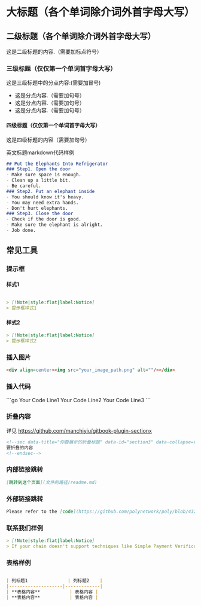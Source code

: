 <h1 align="center">大标题（各个单词除介词外首字母大写）</h1>

## 二级标题（各个单词除介词外首字母大写）
这是二级标题的内容.（需要加标点符号）

### 三级标题（仅仅第一个单词首字母大写）
这是三级标题中的分点内容:(需要加冒号)
- 这是分点内容.（需要加句号）
- 这是分点内容.（需要加句号）
- 这是分点内容.（需要加句号）

#### 四级标题（仅仅第一个单词首字母大写）
这是四级标题的内容（需要加句号）

英文标题markdown代码样例
```markdown
## Put the Elephants Into Refrigerator
### Step1. Open the door
- Make sure space is enough.
- Clean up a little bit.
- Be careful.
### Step2. Put an elephant inside
- You should know it's heavy.
- You may need extra hands.
- Don't hurt elephants.
### Step3. Close the door
- Check if the door is good.
- Make sure the elephant is alright.
- Job done.
```
## 常见工具

### 提示框

#### 样式1
```markdown

> [!Note|style:flat|label:Notice]
> 提示框样式1
```

#### 样式2
```markdown
> [!Note|style:flat|label:Notice]
> 提示框样式2
```

### 插入图片

```markdown
<div align=center><img src="your_image_path.png" alt=""/></div>
```

### 插入代码
\```go
Your Code Line1
Your Code Line2
Your Code Line3 
\```

### 折叠内容

详见 https://github.com/manchiyiu/gitbook-plugin-sectionx

```markdown
<!--sec data-title="你要展示的折叠标题" data-id="section3" data-collapse=true ces-->
要折叠的内容
<!--endsec-->
```


### 内部链接跳转

```markdown
[跳转到这个页面](文件的路径/readme.md)
```

### 外部链接跳转

```markdown
Please refer to the [code](https://github.com/polynetwork/poly/blob/4323af5cfcd2a3277653d5bdc4db015cd9755fee/native/service/cross_chain_manager/eth/utils.go#L41) for details.
```

### 联系我们样例

```markdown
> [!Note|style:flat|label:Notice]
> If your chain doesn't support techniques like Simple Payment Verification (SPV) protocol in Bitcoin or Light Ethereum Subprotocol (LES) in Ethereum, please get in touch with the `Poly team` via <a class="fab fa-discord" href= "https://discord.com/invite/y6MuEnq"></a> for more support.
```

### 表格样例

```markdown

| 列标题1               | 列标题2    |
|--------------------|-------------|
| **表格内容**           | 表格内容 |
| **表格内容**           | 表格内容 |

```

